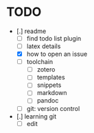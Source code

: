 # TODO

- [.] readme
  - [ ] find todo list plugin
  - [ ] latex details
  - [x] how to open an issue
  - [ ] toolchain
    - [ ] zotero
    - [ ] templates
    - [ ] snippets
    - [ ] markdown
    - [ ] pandoc
  - [ ] git: version control
- [.] learning git
  - [ ] edit
